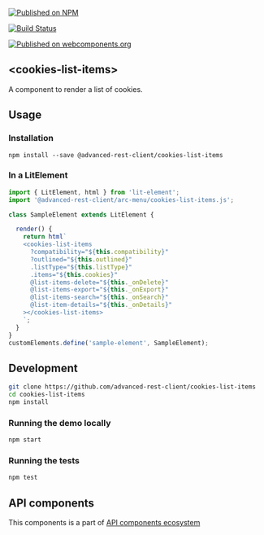 [![Published on NPM](https://img.shields.io/npm/v/@advanced-rest-client/cookies-list-items.svg)](https://www.npmjs.com/package/@advanced-rest-client/cookies-list-items)

[![Build Status](https://travis-ci.org/advanced-rest-client/cookies-list-items.svg?branch=stage)](https://travis-ci.org/advanced-rest-client/cookies-list-items)

[![Published on webcomponents.org](https://img.shields.io/badge/webcomponents.org-published-blue.svg)](https://www.webcomponents.org/element/advanced-rest-client/cookies-list-items)

## &lt;cookies-list-items&gt;

A component to render a list of cookies.

## Usage

### Installation
```
npm install --save @advanced-rest-client/cookies-list-items
```

### In a LitElement

```js
import { LitElement, html } from 'lit-element';
import '@advanced-rest-client/arc-menu/cookies-list-items.js';

class SampleElement extends LitElement {

  render() {
    return html`
    <cookies-list-items
      ?compatibility="${this.compatibility}"
      ?outlined="${this.outlined}"
      .listType="${this.listType}"
      .items="${this.cookies}"
      @list-items-delete="${this._onDelete}"
      @list-items-export="${this._onExport}"
      @list-items-search="${this._onSearch}"
      @list-item-details="${this._onDetails}"
    ></cookies-list-items>
    `;
  }
}
customElements.define('sample-element', SampleElement);
```


## Development

```sh
git clone https://github.com/advanced-rest-client/cookies-list-items
cd cookies-list-items
npm install
```

### Running the demo locally

```sh
npm start
```

### Running the tests
```sh
npm test
```

## API components

This components is a part of [API components ecosystem](https://elements.advancedrestclient.com/)
